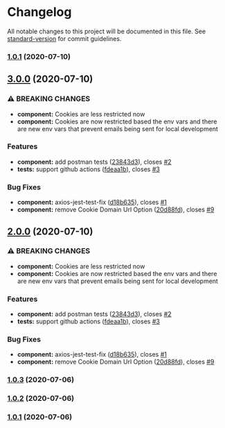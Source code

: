 # Changelog

All notable changes to this project will be documented in this file. See
[standard-version](https://github.com/conventional-changelog/standard-version)
for commit guidelines.

### [1.0.1](https://github.com/codingwithmanny/nodets-rest-auth-bootstrap/compare/v3.0.0...v1.0.1) (2020-07-10)

## [3.0.0](https://github.com/codingwithmanny/nodets-rest-auth-bootstrap/compare/v1.0.3...v3.0.0) (2020-07-10)

### ⚠ BREAKING CHANGES

- **component:** Cookies are less restricted now
- **component:** Cookies are now restricted based the env vars and there are new
  env vars that prevent emails being sent for local development

### Features

- **component:** add postman tests
  ([23843d3](https://github.com/codingwithmanny/nodets-rest-auth-bootstrap/commit/23843d392e07470abca1a4fa9e6ceea2e57d8dc8)),
  closes
  [#2](https://github.com/codingwithmanny/nodets-rest-auth-bootstrap/issues/2)
- **tests:** support github actions
  ([fdeaa1b](https://github.com/codingwithmanny/nodets-rest-auth-bootstrap/commit/fdeaa1ba699e20fc3cd42ddb9d2de482f0ae4d99)),
  closes
  [#3](https://github.com/codingwithmanny/nodets-rest-auth-bootstrap/issues/3)

### Bug Fixes

- **component:** axios-jest-test-fix
  ([d18b635](https://github.com/codingwithmanny/nodets-rest-auth-bootstrap/commit/d18b63541098031ed782e9ece691b3d74b8cde7a)),
  closes
  [#1](https://github.com/codingwithmanny/nodets-rest-auth-bootstrap/issues/1)
- **component:** remove Cookie Domain Url Option
  ([20d88fd](https://github.com/codingwithmanny/nodets-rest-auth-bootstrap/commit/20d88fd225479ee772266ae11126ce9d961a8609)),
  closes
  [#9](https://github.com/codingwithmanny/nodets-rest-auth-bootstrap/issues/9)

## [2.0.0](https://github.com/codingwithmanny/nodets-rest-auth-bootstrap/compare/v1.0.3...v2.0.0) (2020-07-10)

### ⚠ BREAKING CHANGES

- **component:** Cookies are less restricted now
- **component:** Cookies are now restricted based the env vars and there are new
  env vars that prevent emails being sent for local development

### Features

- **component:** add postman tests
  ([23843d3](https://github.com/codingwithmanny/nodets-rest-auth-bootstrap/commit/23843d392e07470abca1a4fa9e6ceea2e57d8dc8)),
  closes
  [#2](https://github.com/codingwithmanny/nodets-rest-auth-bootstrap/issues/2)
- **tests:** support github actions
  ([fdeaa1b](https://github.com/codingwithmanny/nodets-rest-auth-bootstrap/commit/fdeaa1ba699e20fc3cd42ddb9d2de482f0ae4d99)),
  closes
  [#3](https://github.com/codingwithmanny/nodets-rest-auth-bootstrap/issues/3)

### Bug Fixes

- **component:** axios-jest-test-fix
  ([d18b635](https://github.com/codingwithmanny/nodets-rest-auth-bootstrap/commit/d18b63541098031ed782e9ece691b3d74b8cde7a)),
  closes
  [#1](https://github.com/codingwithmanny/nodets-rest-auth-bootstrap/issues/1)
- **component:** remove Cookie Domain Url Option
  ([20d88fd](https://github.com/codingwithmanny/nodets-rest-auth-bootstrap/commit/20d88fd225479ee772266ae11126ce9d961a8609)),
  closes
  [#9](https://github.com/codingwithmanny/nodets-rest-auth-bootstrap/issues/9)

### [1.0.3](https://github.com/codingwithmanny/nodets-base/compare/v1.0.2...v1.0.3) (2020-07-06)

### [1.0.2](https://github.com/codingwithmanny/nodets-base/compare/v1.0.1...v1.0.2) (2020-07-06)

### [1.0.1](https://github.com/codingwithmanny/nodets-base/compare/v2.0.0...v1.0.1) (2020-07-06)
